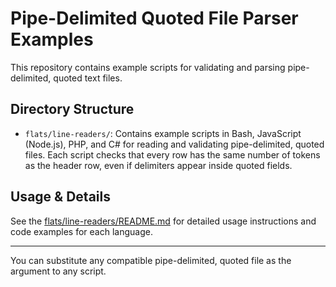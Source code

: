 
# Pipe-Delimited Quoted File Parser Examples

This repository contains example scripts for validating and parsing pipe-delimited, quoted text files.

## Directory Structure

- `flats/line-readers/`: Contains example scripts in Bash, JavaScript (Node.js), PHP, and C# for reading and validating pipe-delimited, quoted files. Each script checks that every row has the same number of tokens as the header row, even if delimiters appear inside quoted fields.

## Usage & Details

See the [flats/line-readers/README.md](flats/line-readers/README.md) for detailed usage instructions and code examples for each language.

---

You can substitute any compatible pipe-delimited, quoted file as the argument to any script.
